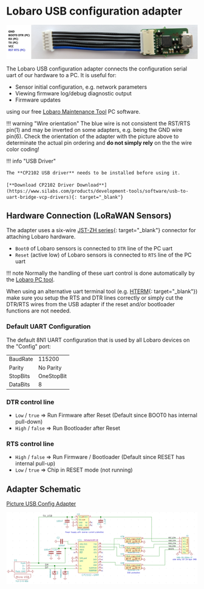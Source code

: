 # Lobaro USB configuration adapter

![Picture USB Config Adapter](./img/lobaro-config-adapter.jpg)

The Lobaro USB configuration adapter connects the configuration serial uart of our hardware to a PC. It is useful for:

* Sensor initial configuration, e.g. network parameters
* Viewing firmware log/debug diagnostic output
* Firmware updates

using our free [Lobaro Maintenance Tool](./lobaro-tool.md) PC software.

!!! warning "Wire orientation"
    The blue wire is not consistent the RST/RTS pin(1) and may be inverted on some adapters, e.g. being the GND wire pin(6).
    Check the orientation of the adapter with the picture above to determinate the actual pin ordering 
    and **do not simply rely** on the the wire color coding!

!!! info "USB Driver"

    The **CP2102 USB driver** needs to be installed before using it.
    
    [**Download CP2102 Driver Download**](https://www.silabs.com/products/development-tools/software/usb-to-uart-bridge-vcp-drivers){: target="_blank"} 

## Hardware Connection (LoRaWAN Sensors)

The adapter uses a six-wire [JST-ZH series](http://www.jst-mfg.com/product/detail_e.php?series=287){: target="_blank"} 
connector for attaching Lobaro hardware.

* `Boot0` of Lobaro sensors is connected to `DTR` line of the PC uart
* `Reset` (active low) of Lobaro sensors is connected to `RTS` line of the PC uart

!!! note
    Normally the handling of these uart control is done automatically by the [Lobaro PC tool](lobaro-tool).

When using an alternative uart terminal tool (e.g. [HTERM](http://www.der-hammer.info/terminal/){: target="_blank"}) make 
sure you setup the RTS and DTR lines correctly or simply cut the DTR/RTS wires 
from the USB adapter if the reset and/or bootloader functions are not needed.

### Default UART Configuration

The default 8N1 UART configuration that is used by all Lobaro devices on the "Config" port:

|         |              |
|---------|--------------|
|BaudRate | 115200       |
|Parity   | No Parity    |
|StopBits | OneStopBit   |
|DataBits | 8            |

### DTR control line

* `Low` / `true` => Run Firmware after Reset (Default since BOOT0 has internal pull-down)
* `High` / `false` => Run Bootloader after Reset


### RTS control line

* `High` / `false` => Run Firmware / Bootloader (Default since RESET has internal pull-up)
* `Low` / `true` => Chip in RESET mode (not running)

## Adapter Schematic
[Picture USB Config Adapter](./img/config-adapter-schematic.png)

![Picture USB Config Adapter](./img/config-adapter-schematic.png)

